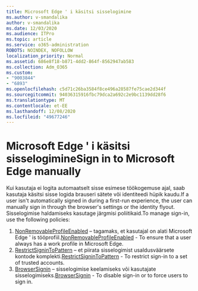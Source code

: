 ```yaml
---
title: Microsoft Edge ' i käsitsi sisselogimine
ms.author: v-smandalika
author: v-smandalika
ms.date: 12/03/2020
ms.audience: ITPro
ms.topic: article
ms.service: o365-administration
ROBOTS: NOINDEX, NOFOLLOW
localization_priority: Normal
ms.assetid: 686e8f18-b871-4dd2-864f-8562947ab583
ms.collection: Adm_O365
ms.custom:
- "9003844"
- "6893"
ms.openlocfilehash: c5d71c26ba3584f8ce496a28587fe75cae2d344f
ms.sourcegitcommit: 94036315916fbc79dca2a692c2e9bc1139dd28f6
ms.translationtype: MT
ms.contentlocale: et-EE
ms.lasthandoff: 12/08/2020
ms.locfileid: "49677246"
---
```

# <a name="sign-in-to-microsoft-edge-manually"></a><span data-ttu-id="2f986-102">Microsoft Edge ' i käsitsi sisselogimine</span><span class="sxs-lookup"><span data-stu-id="2f986-102">Sign in to Microsoft Edge manually</span></span>

<span data-ttu-id="2f986-103">Kui kasutaja ei logita automaatselt sisse esimese töökogemuse ajal, saab kasutaja käsitsi sisse logida brauseri sätete või identiteedi hüpik kaudu.</span><span class="sxs-lookup"><span data-stu-id="2f986-103">If a user isn't automatically signed in during a first-run experience, the user can manually sign in through the browser's settings or the identity flyout.</span></span> <span data-ttu-id="2f986-104">Sisselogimise haldamiseks kasutage järgmisi poliitikaid.</span><span class="sxs-lookup"><span data-stu-id="2f986-104">To manage sign-in, use the following policies:</span></span>

1. <span data-ttu-id="2f986-105">[NonRemovableProfileEnabled](https://docs.microsoft.com/deployedge/microsoft-edge-policies#nonremovableprofileenabled) – tagamaks, et kasutajal on alati Microsoft Edge ' is tööprofiil.</span><span class="sxs-lookup"><span data-stu-id="2f986-105">[NonRemovableProfileEnabled](https://docs.microsoft.com/deployedge/microsoft-edge-policies#nonremovableprofileenabled) - To ensure that a user always has a work profile in Microsoft Edge.</span></span>
2. <span data-ttu-id="2f986-106">[RestrictSigninToPattern](https://docs.microsoft.com/deployedge/microsoft-edge-policies#restrictsignintopattern) – et piirata sisselogimist usaldusväärsete kontode komplekti.</span><span class="sxs-lookup"><span data-stu-id="2f986-106">[RestrictSigninToPattern](https://docs.microsoft.com/deployedge/microsoft-edge-policies#restrictsignintopattern) - To restrict sign-in to a set of trusted accounts.</span></span>
3. <span data-ttu-id="2f986-107">[BrowserSignin](https://docs.microsoft.com/deployedge/microsoft-edge-policies#browsersignin) – sisselogimise keelamiseks või kasutajate sisselogimiseks.</span><span class="sxs-lookup"><span data-stu-id="2f986-107">[BrowserSignin](https://docs.microsoft.com/deployedge/microsoft-edge-policies#browsersignin) - To disable sign-in or to force users to sign in.</span></span>

